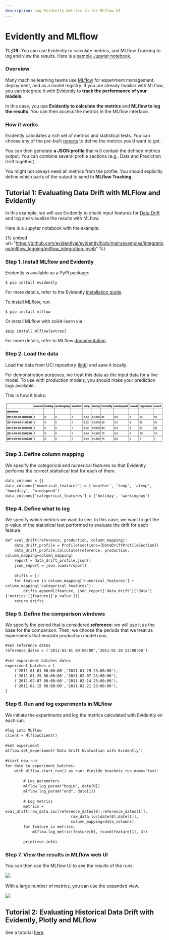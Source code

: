 ```yaml
---
description: Log Evidently metrics in the MLflow UI.
---
```


# Evidently and MLflow

**TL;DR:** You can use Evidently to calculate metrics, and MLflow Tracking to log and view the results. Here is a [sample Jupyter notebook](../../../examples/integrations/mlflow_logging/mlflow_integration.ipynb).&#x20;

### **Overview**

Many machine learning teams use [MLflow](https://www.mlflow.org) for experiment management, deployment, and as a model registry.  If you are already familiar with MLflow, you can integrate it with Evidently to **track the performance of your models**.&#x20;

In this case, you use **Evidently to calculate the metrics** and **MLflow to log the results**. You can then access the metrics in the MLflow interface.&#x20;

### **How it works**

Evidently calculates a rich set of metrics and statistical tests. You can choose any of the pre-built [reports](../../reports/) to define the metrics you’d want to get.&#x20;

You can then generate **a JSON profile** that will contain the defined metrics output. You can combine several profile sections (e.g., Data and Prediction Drift together).&#x20;

You might not always need all metrics from the profile. You should explicitly define which parts of the output to send to **MLflow Tracking**.  &#x20;

## Tutorial 1: Evaluating Data Drift with **MLFlow and Evidently**&#x20;

In this example, we will use Evidently to check input features for [Data Drift](../../reports/data-drift.md) and log and visualize the results with MLflow.

Here is a Jupyter notebook with the example:&#x20;

{% embed url="https://github.com/evidentlyai/evidently/blob/main/examples/integrations/mlflow_logging/mlflow_integration.ipynb" %}

### **Step 1. Install MLflow and Evidently**

Evidently is available as a PyPI package:

```
$ pip install evidently
```

For more details, refer to the Evidently [installation guide](../../get-started/install-evidently.md).&#x20;

To install MLflow, run:&#x20;

```
$ pip install mlflow
```

Or install MLflow with scikit-learn via&#x20;

```
$pip install mlflow[extras] 
```

For more details, refer to MLflow [documentation](https://mlflow.org/docs/latest/tutorials-and-examples/tutorial.html#id5).

### Step 2. Load the data

Load the data from UCI repository ([link](https://archive.ics.uci.edu/ml/datasets/bike+sharing+dataset)) and save it locally.&#x20;

For demonstration purposes, we treat this data as the input data for a live model. To use with production models, you should make your prediction logs available.

This is how it looks:

![](<../.gitbook/assets/Screenshot 2021-07-19 at 18.56.18.png>)

### **Step 3. Define column mapping**&#x20;

We specify the categorical and numerical features so that Evidently performs the correct statistical test for each of them.

```
data_columns = {}
data_columns['numerical_features'] = ['weather', 'temp', 'atemp', 'humidity', 'windspeed']
data_columns['categorical_features'] = ['holiday', 'workingday']
```

### Step 4. Define what to log

We specify which metrics we want to see. In this case, we want to get the p-value of the statistical test performed to evaluate the drift for each feature.&#x20;

```
def eval_drift(reference, production, column_mapping):
    data_drift_profile = Profile(sections=[DataDriftProfileSection])
    data_drift_profile.calculate(reference, production, column_mapping=column_mapping)
    report = data_drift_profile.json()
    json_report = json.loads(report)

    drifts = []
    for feature in column_mapping['numerical_features'] + column_mapping['categorical_features']:
        drifts.append((feature, json_report['data_drift']['data']['metrics'][feature]['p_value'])) 
    return drifts
```

### Step 5. Define the comparison windows

We specify the period that is considered **reference**: we will use it as the base for the comparison. Then, we choose the periods that we treat as experiments that emulate production model runs.&#x20;

```
#set reference dates
reference_dates = ('2011-01-01 00:00:00','2011-01-28 23:00:00')

#set experiment batches dates
experiment_batches = [
    ('2011-01-01 00:00:00','2011-01-29 23:00:00'),
    ('2011-01-29 00:00:00','2011-02-07 23:00:00'),
    ('2011-02-07 00:00:00','2011-02-14 23:00:00'),
    ('2011-02-15 00:00:00','2011-02-21 23:00:00'),  
]
```

### Step 6. Run and log experiments in MLflow

We initiate the experiments and log the metrics calculated with Evidently on each run.&#x20;

```
#log into MLflow
client = MlflowClient()

#set experiment
mlflow.set_experiment('Data Drift Evaluation with Evidently')

#start new run
for date in experiment_batches:
    with mlflow.start_run() as run: #inside brackets run_name='test'
        
        # Log parameters
        mlflow.log_param("begin", date[0])
        mlflow.log_param("end", date[1])

        # Log metrics
        metrics = eval_drift(raw_data.loc[reference_dates[0]:reference_dates[1]], 
                             raw_data.loc[date[0]:date[1]], 
                             column_mapping=data_columns)
        for feature in metrics:
            mlflow.log_metric(feature[0], round(feature[1], 3))

        print(run.info)
```

### Step 7. View the results in MLflow web UI &#x20;

You can then use the MLflow UI to see the results of the runs.&#x20;

![](../.gitbook/assets/mlflow\_1.png)

With a large number of metrics, you can use the expanded view.

![](../.gitbook/assets/mlflow\_3.png)

## Tutorial 2: Evaluating Historical Data Drift with Evidently, Plotly and **MLflow** &#x20;

See a tutorial [here](https://evidentlyai.com/blog/tutorial-3-historical-data-drift).

